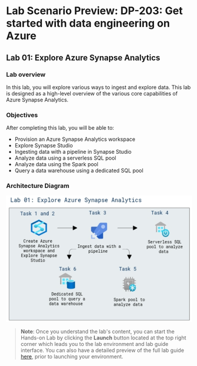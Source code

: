 # Lab Scenario Preview: DP-203: Get started with data engineering on Azure

## Lab 01: Explore Azure Synapse Analytics

### Lab overview

In this lab, you will explore various ways to ingest and explore data. This lab is designed as a high-level overview of the various core capabilities of Azure Synapse Analytics. 

### Objectives
  
After completing this lab, you will be able to:

- Provision an Azure Synapse Analytics workspace
- Explore Synapse Studio
- Ingesting data with a pipeline in Synapse Studio
- Analyze data using a serverless SQL pool
- Analyze data using the Spark pool
- Query a data warehouse using a dedicated SQL pool

### Architecture Diagram

   ![Azure portal with a cloud shell pane](./media/lab1.png)

>**Note**: Once you understand the lab's content, you can start the Hands-on Lab by clicking the **Launch** button located at the top right corner which leads you to the lab environment and lab guide interface. You can also have a detailed preview of the full lab guide [here](https://experience.cloudlabs.ai/#/labguidepreview/ae4975d8-2c61-4aff-9e6e-e042b5208ca0), prior to launching your environment.
